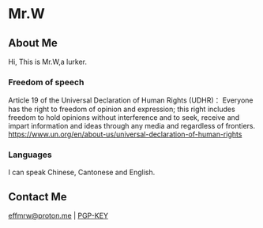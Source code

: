 # Mr.W

## About Me

Hi, This is Mr.W,a lurker.

### Freedom of speech

Article 19 of the Universal Declaration of Human Rights (UDHR)： Everyone has the right to freedom of opinion and expression; this right includes freedom to hold opinions without interference and to seek, receive and impart information and ideas through any media and regardless of frontiers.  
<https://www.un.org/en/about-us/universal-declaration-of-human-rights>

### Languages

I can speak Chinese, Cantonese and English.

## Contact Me
effmrw@proton.me | [PGP-KEY](https://keys.openpgp.org/vks/v1/by-fingerprint/1C945D03B92919C00370ECA98896CA24A6946053)

